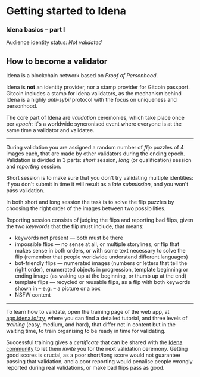 # Getting started to Idena

### Idena basics – part I

Audience identity status: *Not validated*

## How to become a validator

Idena is a blockchain network based on *Proof of Personhood*.

Idena is **not** an identity provider, nor a stamp provider for Gitcoin passport.
Gitcoin includes a stamp for Idena validators, as the mechanism behind Idena is a highly *anti-sybil* protocol with the focus on uniqueness and personhood.

The core part of Idena are *validation* ceremonies, which take place once per *epoch*: it's a worldwide syncronised event where everyone is at the same time a validator and validatee.

***

During validation you are assigned a random number of *flip* puzzles of 4 images each, that are made by other validators during the ending epoch. Validation is divided in 3 parts: *short* session, *long* (or qualification) session and *reporting* session.

Short session is to make sure that you don't try validating multiple identities: if you don't submit in time it will result as a *late submission*, and you won't pass validation.

In both short and long session the task is to solve the flip puzzles by choosing the right order of the images between two possibilities.

Reporting session consists of judging the flips and reporting bad flips, given the two *keywords* that the flip must include, that means:

* keywords not present — both must be there
* impossible flips  —  no sense at all, or multiple storylines, or flip that makes sense in both orders, or with some text necessary to solve the flip (remember that people worldwide understand different languages)
* bot-friendly flips  —  numerated images (numbers or letters that tell the right order), enumerated objects in progression, template beginning or ending image (as waking up at the beginning, or thumb up at the end)
* template flips  —  recycled or reusable flips, as a flip with both keywords shown in – e.g. – a picture or a box
* NSFW content

***

To learn how to validate, open the training page of the web app, at [app.idena.io/try](https://app.idena.io/try), where you can find a detailed tutorial, and three levels of *training* (easy, medium, and hard), that differ not in content but in the waiting time, to train organising to be ready in time for validating.

Successful training gives a *certificate* that can be shared with the [Idena community](https://docs.idena.io/docs/community/channels) to let them *invite* you for the next validation ceremony. Getting good scores is crucial, as a poor short/long score would not guarantee passing that validation, and a poor reporting would penalise people wrongly reported during real validations, or make bad flips pass as good.
